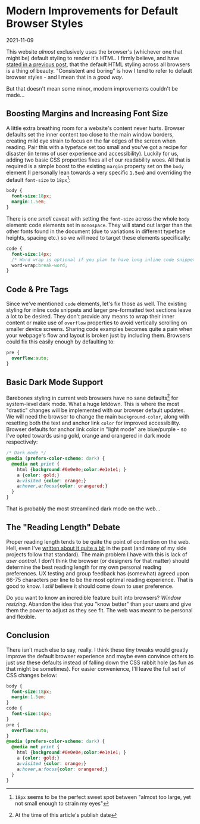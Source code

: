 # Modern Improvements for Default Browser Styles

2021-11-09

This website *almost* exclusively uses the browser's (whichever one that might be) default styling to render it's HTML. I firmly believe, and have [stated in a previous post](/css-js-mistake/), that the default HTML styling across all browsers is a thing of beauty. "Consistent and boring" is how I tend to refer to default browser styles - and I mean that in a *good way*.

But that doesn't mean some minor, modern improvements couldn't be made...

## Boosting Margins and Increasing Font Size

A little extra breathing room for a website's content never hurts. Browser defaults set the inner content too close to the main window borders, creating mild eye strain to focus on the far edges of the screen when reading. Pair this with a typeface set too small and you've got a recipe for disaster (in terms of user experience and accessibility). Luckily for us, adding two basic CSS properties fixes all of our readability woes. All that is required is a simple boost to the existing `margin` property set on the `body` element (I personally lean towards a very specific `1.5em`) and overriding the default `font-size` to `18px`[^1]:

```css
body {
  font-size:18px;
  margin:1.5em;
}
```

There is one *small* caveat with setting the `font-size` across the whole `body` element: code elements set in `monospace`. They will stand out larger than the other fonts found in the document (due to variations in different typeface heights, spacing etc.) so we will need to target these elements specifically:

```css
code {
  font-size:14px;
  /* Word wrap is optional if you plan to have long inline code snippets */
  word-wrap:break-word;
}
```

## Code & Pre Tags

Since we've mentioned `code` elements, let's fix those as well. The existing styling for inline code snippets and larger pre-formatted text sections leave a lot to be desired. They don't provide any means to wrap their inner content or make use of `overflow` properties to avoid vertically scrolling on smaller device screens. Sharing code examples becomes quite a pain when your webpage's flow and layout is broken just by including them. Browsers could fix this easily enough by defaulting to:

```css
pre {
  overflow:auto;
}
```

## Basic Dark Mode Support

Barebones styling in current web browsers have no sane defaults[^2] for system-level dark mode. What a huge letdown. This is where the most "drastic" changes will be implemented with our browser default updates. We will need the browser to change the main `background-color`, along with resetting both the text and anchor link `color` for improved accessibility. Browser defaults for anchor link color in "light mode" are blue/purple - so I've opted towards using gold, orange and orangered in dark mode respectively:

```css
/* Dark mode */
@media (prefers-color-scheme: dark) {
  @media not print {
    html {background:#0e0e0e;color:#e1e1e1; }
    a {color: gold;}
    a:visited {color: orange;}
    a:hover,a:focus{color: orangered;}
  }
}
```

That is probably the most streamlined dark mode on the web...

## The "Reading Length" Debate

Proper reading length tends to be quite the point of contention on the web. Hell, even I've [written about it quite a bit](/character-unit/) in the past (and many of my side projects follow that standard). The main problem I have with this is lack of *user control*. I don't think the browser (or designers for that matter) should determine the best reading length for my own personal reading preferences. UX testing and group feedback has (somewhat) agreed upon 66-75 characters per line to be the most optimal reading experience. That is good to know. I *still* believe it should come down to user preference.

Do you want to know an incredible feature built into browsers? *Window resizing*. Abandon the idea that you "know better" than your users and give them the power to adjust as they see fit. The web was meant to be personal and flexible.

## Conclusion

There isn't much else to say, really. I think these tiny tweaks would greatly improve the default browser experience and maybe even convince others to just *use* these defaults instead of falling down the CSS rabbit hole (as fun as that might be sometimes). For easier convenience, I'll leave the full set of CSS changes below:

```css
body {
  font-size:18px;
  margin:1.5em;
}
code {
  font-size:14px;
}
pre {
  overflow:auto;
}
@media (prefers-color-scheme: dark) {
  @media not print {
    html {background:#0e0e0e;color:#e1e1e1; }
    a {color: gold;}
    a:visited {color: orange;}
    a:hover,a:focus{color: orangered;}
  }
}
```

[^1]: `18px` seems to be the perfect sweet spot between "almost too large, yet not small enough to strain my eyes"
[^2]: At the time of this article's publish date

